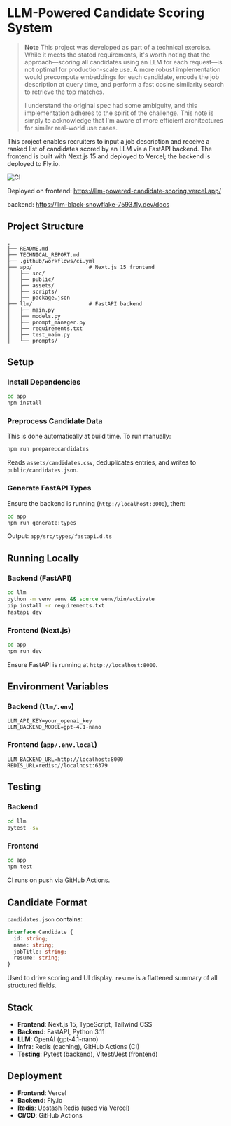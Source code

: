 # LLM-Powered Candidate Scoring System

> **Note**
> This project was developed as part of a technical exercise. While it meets the stated requirements, it's worth noting that the approach—scoring all candidates using an LLM for each request—is not optimal for production-scale use. A more robust implementation would precompute embeddings for each candidate, encode the job description at query time, and perform a fast cosine similarity search to retrieve the top matches.
>
> I understand the original spec had some ambiguity, and this implementation adheres to the spirit of the challenge. This note is simply to acknowledge that I'm aware of more efficient architectures for similar real-world use cases.

This project enables recruiters to input a job description and receive a ranked list of candidates scored by an LLM via a FastAPI backend. The frontend is built with Next.js 15 and deployed to Vercel; the backend is deployed to Fly.io.

![CI](https://github.com/alejandroramirez/llm-powered-candidate-scoring/actions/workflows/ci.yml/badge.svg)

Deployed on
frontend: https://llm-powered-candidate-scoring.vercel.app/

backend: https://llm-black-snowflake-7593.fly.dev/docs

## Project Structure

```
.
├── README.md
├── TECHNICAL_REPORT.md
├── .github/workflows/ci.yml
├── app/                  # Next.js 15 frontend
│   ├── src/
│   ├── public/
│   ├── assets/
│   ├── scripts/
│   ├── package.json
├── llm/                  # FastAPI backend
│   ├── main.py
│   ├── models.py
│   ├── prompt_manager.py
│   ├── requirements.txt
│   ├── test_main.py
│   └── prompts/
```

## Setup

### Install Dependencies

```bash
cd app
npm install
```

### Preprocess Candidate Data

This is done automatically at build time. To run manually:

```bash
npm run prepare:candidates
```

Reads `assets/candidates.csv`, deduplicates entries, and writes to `public/candidates.json`.

### Generate FastAPI Types

Ensure the backend is running (`http://localhost:8000`), then:

```bash
cd app
npm run generate:types
```

Output: `app/src/types/fastapi.d.ts`

## Running Locally

### Backend (FastAPI)

```bash
cd llm
python -m venv venv && source venv/bin/activate
pip install -r requirements.txt
fastapi dev
```

### Frontend (Next.js)

```bash
cd app
npm run dev
```

Ensure FastAPI is running at `http://localhost:8000`.

## Environment Variables

### Backend (`llm/.env`)

```env
LLM_API_KEY=your_openai_key
LLM_BACKEND_MODEL=gpt-4.1-nano
```

### Frontend (`app/.env.local`)

```env
LLM_BACKEND_URL=http://localhost:8000
REDIS_URL=redis://localhost:6379
```

## Testing

### Backend

```bash
cd llm
pytest -sv
```

### Frontend

```bash
cd app
npm test
```

CI runs on push via GitHub Actions.

## Candidate Format

`candidates.json` contains:

```ts
interface Candidate {
  id: string;
  name: string;
  jobTitle: string;
  resume: string;
}
```

Used to drive scoring and UI display. `resume` is a flattened summary of all structured fields.

## Stack

* **Frontend**: Next.js 15, TypeScript, Tailwind CSS
* **Backend**: FastAPI, Python 3.11
* **LLM**: OpenAI (gpt-4.1-nano)
* **Infra**: Redis (caching), GitHub Actions (CI)
* **Testing**: Pytest (backend), Vitest/Jest (frontend)

## Deployment

* **Frontend**: Vercel
* **Backend**: Fly.io
* **Redis**: Upstash Redis (used via Vercel)
* **CI/CD**: GitHub Actions
